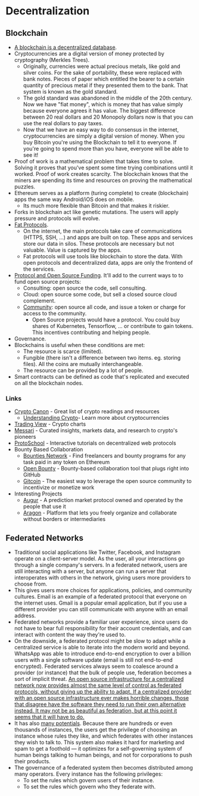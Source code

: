 
# Decentralization

## Blockchain

- [A blockchain is a decentralized database](https://www.youtube.com/watch?v=bBC-nXj3Ng4).
- Cryptocurrencies are a digital version of money protected by cryptography (Merkles Trees).
  - Originally, currencies were actual precious metals, like gold and silver coins. For the sake of portability, these were replaced with bank notes. Pieces of paper which entitled the bearer to a certain quantity of precious metal if they presented them to the bank. That system is known as the gold standard.
  - The gold standard was abandoned in the middle of the 20th century. Now we have "fiat money", which is money that has value simply because everyone agrees it has value. The biggest difference between 20 real dollars and 20 Monopoly dollars now is that you can use the real dollars to pay taxes.
  - Now that we have an easy way to do consensus in the internet, cryptocurrencies are simply a digital version of money. When you buy Bitcoin you're using the Blockchain to tell it to everyone. If you're going to spend more than you have, everyone will be able to see it!
- Proof of work is a mathematical problem that takes time to solve. Solving it proves that you've spent some time trying combinations until it worked. Proof of work creates scarcity. The blockchain knows that the miners are spending its time and resources on proving the mathematical puzzles.
- Ethereum serves as a platform (turing complete) to create (blockchain) apps the same way Android/iOS does on mobile.
  - Its much more flexible than Bitcoin and that makes it riskier.
- Forks in blockchain act like genetic mutations. The users will apply pressure and protocols will evolve.
- [Fat Protocols](https://www.usv.com/writing/2016/08/fat-protocols/).
  - On the internet, the main protocols take care of communications (HTTPS, SSH, ...) and apps are built on top. These apps and services store our data in silos. These protocols are necessary but not valuable. Value is captured by the apps.
  - Fat protocols will use tools like blockchain to store the data. With open protocols and decentralized data, apps are only the frontend of the services.
- [Protocol and Open Source Funding](https://youtu.be/few99D5WnRg?list=WL). It'll add to the current ways to to fund open source projects:
  - Consulting: open source the code, sell consulting.
  - Cloud: open source some code, but sell a closed source cloud complement.
  - [Community](https://mobile.twitter.com/balajis/status/1310101055816921090): open source all code, and issue a token or charge for access to the community.
    - Open Source projects would have a protocol. You could buy shares of Kubernetes, Tensorflow, ... or contribute to gain tokens. This incentives contributing and helping people.
- Governance.
- Blockchains is useful when these conditions are met:
  - The resource is scarce (limited).
  - Fungible (there isn't a difference between two items. eg. storing files). All the coins are mutually interchangeable.
  - The resource can be provided by a lot of people.
- Smart contracts can be defined as code that's replicated and executed on all the blockchain nodes.

### Links

- [Crypto Canon](https://a16z.com/2018/02/10/crypto-readings-resources/) - Great list of crypto readings and resources
  - [Understanding Crypto](https://a16z.com/2020/04/30/explaining-crypto-from-a16z/)- Learn more about cryptocurrencies
- [Trading View](https://www.tradingview.com/markets/cryptocurrencies/) - Crypto charts
- [Messari](https://messari.io/) - Curated insights, markets data, and research to crypto's pioneers
- [ProtoSchool](https://proto.school/) - Interactive tutorials on decentralized web protocols
- Bounty Based Collaboration
  - [Bounties Network](https://bounties.network/) - Find freelancers and bounty programs for any task paid in any token on Ethereum
  - [Open Bounty](https://openbounty.status.im/) - Bounty-based collaboration tool that plugs right into GitHub
  - [Gitcoin](https://gitcoin.co/) - The easiest way to leverage the open source community to incentivize or monetize work
- Interesting Projects
  - [Augur](https://www.augur.net/) - A prediction market protocol owned and operated by the people that use it
  - [Aragon](https://aragon.org/) - Platform that lets you freely organize and collaborate without borders or intermediaries

## Federated Networks

- Traditional social applications like Twitter, Facebook, and Instagram operate on a client-server model. As the user, all your interactions go through a single company's servers. In a federated network, users are still interacting with a server, but anyone can run a server that interoperates with others in the network, giving users more providers to choose from.
- This gives users more choices for applications, policies, and community cultures. Email is an example of a federated protocol that everyone on the internet uses. Gmail is a popular email application, but if you use a different provider you can still communicate with anyone with an email address.
- Federated networks provide a familiar user experience, since users do not have to bear full responsibility for their account credentials, and can interact with content the way they're used to.
- On the downside, a federated protocol might be slow to adapt while a centralized service is able to iterate into the modern world and beyond. WhatsApp was able to introduce end-to-end encryption to over a billion users with a single software update (email is still not end-to-end encrypted). Federated services always seem to coalesce around a provider (or instance) that the bulk of people use, federation becomes a sort of implicit threat. [An open source infrastructure for a centralized network now provides almost the same level of control as federated protocols, without giving up the ability to adapt. If a centralized provider with an open source infrastructure ever makes horrible changes, those that disagree have the software they need to run their own alternative instead. It may not be as beautiful as federation, but at this point it seems that it will have to do.](https://signal.org/blog/the-ecosystem-is-moving/)
- It has also [many potentials](https://drewdevault.com/2020/09/20/The-potential-of-federation.html). Because there are hundreds or even thousands of instances, the users get the privilege of choosing an instance whose rules they like, and which federates with other instances they wish to talk to. This system also makes it hard for marketing and spam to get a foothold — it optimizes for a self-governing system of human beings talking to human beings, and not for corporations to push their products.
- The governance of a federated system then becomes distributed among many operators. Every instance has the following privileges:
  - To set the rules which govern users of their instance.
  - To set the rules which govern who they federate with.
